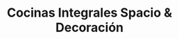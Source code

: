 ---
title: "Cocinas Integrales Spacio & Decoración"
url: /pereira/cocinas-integrales-spacio-und-decoracion/
shop: decoración interior
---